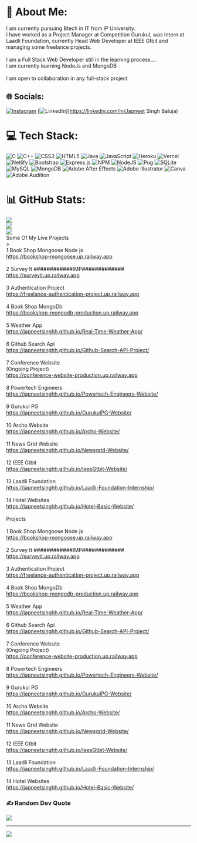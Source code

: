 # 💫 About Me:
I am currently pursuing Btech in IT from IP University.<br>I have worked as a Project Manager at Competition Gurukul, was Intern at Laadli Foundation, currently Head Web Developer at IEEE Gtbit and managing some freelance projects.<br><br>I am a Full Stack Web Developer still in the learning process....<br>I am currently learning NodeJs and MongoDB<br><br>I am open to collaboration in any full-stack project<br>


## 🌐 Socials:
[![Instagram](https://img.shields.io/badge/Instagram-%23E4405F.svg?logo=Instagram&logoColor=white)](https://instagram.com/_japneetSingh) [![LinkedIn](https://img.shields.io/badge/LinkedIn-%230077B5.svg?logo=linkedin&logoColor=white)](https://linkedin.com/in/Japneet Singh Baluja) 

# 💻 Tech Stack:
![C](https://img.shields.io/badge/c-%2300599C.svg?style=for-the-badge&logo=c&logoColor=white) ![C++](https://img.shields.io/badge/c++-%2300599C.svg?style=for-the-badge&logo=c%2B%2B&logoColor=white) ![CSS3](https://img.shields.io/badge/css3-%231572B6.svg?style=for-the-badge&logo=css3&logoColor=white) ![HTML5](https://img.shields.io/badge/html5-%23E34F26.svg?style=for-the-badge&logo=html5&logoColor=white) ![Java](https://img.shields.io/badge/java-%23ED8B00.svg?style=for-the-badge&logo=java&logoColor=white) ![JavaScript](https://img.shields.io/badge/javascript-%23323330.svg?style=for-the-badge&logo=javascript&logoColor=%23F7DF1E) ![Heroku](https://img.shields.io/badge/heroku-%23430098.svg?style=for-the-badge&logo=heroku&logoColor=white) ![Vercel](https://img.shields.io/badge/vercel-%23000000.svg?style=for-the-badge&logo=vercel&logoColor=white) ![Netlify](https://img.shields.io/badge/netlify-%23000000.svg?style=for-the-badge&logo=netlify&logoColor=#00C7B7) ![Bootstrap](https://img.shields.io/badge/bootstrap-%23563D7C.svg?style=for-the-badge&logo=bootstrap&logoColor=white) ![Express.js](https://img.shields.io/badge/express.js-%23404d59.svg?style=for-the-badge&logo=express&logoColor=%2361DAFB) ![NPM](https://img.shields.io/badge/NPM-%23000000.svg?style=for-the-badge&logo=npm&logoColor=white) ![NodeJS](https://img.shields.io/badge/node.js-6DA55F?style=for-the-badge&logo=node.js&logoColor=white) ![Pug](https://img.shields.io/badge/Pug-FFF?style=for-the-badge&logo=pug&logoColor=A86454) ![SQLite](https://img.shields.io/badge/sqlite-%2307405e.svg?style=for-the-badge&logo=sqlite&logoColor=white) ![MySQL](https://img.shields.io/badge/mysql-%2300f.svg?style=for-the-badge&logo=mysql&logoColor=white) ![MongoDB](https://img.shields.io/badge/MongoDB-%234ea94b.svg?style=for-the-badge&logo=mongodb&logoColor=white) ![Adobe After Effects](https://img.shields.io/badge/Adobe%20After%20Effects-9999FF.svg?style=for-the-badge&logo=Adobe%20After%20Effects&logoColor=white) ![Adobe Illustrator](https://img.shields.io/badge/adobeillustrator-%23FF9A00.svg?style=for-the-badge&logo=adobeillustrator&logoColor=white) ![Canva](https://img.shields.io/badge/Canva-%2300C4CC.svg?style=for-the-badge&logo=Canva&logoColor=white) ![Adobe Audition](https://img.shields.io/badge/Adobe%20Audition-9999FF.svg?style=for-the-badge&logo=Adobe%20Audition&logoColor=white)
# 📊 GitHub Stats:
![](https://github-readme-stats.vercel.app/api?username=japneetSinghh&theme=dark&hide_border=false&include_all_commits=false&count_private=false)<br/>
![](https://github-readme-streak-stats.herokuapp.com/?user=japneetSinghh&theme=dark&hide_border=false)<br/>
![](https://github-readme-stats.vercel.app/api/top-langs/?username=japneetSinghh&theme=dark&hide_border=false&include_all_commits=false&count_private=false&layout=compact)
<br>Some Of My Live Projects<br>><br>1 Book Shop Mongoose Node js<br>https://bookshop-mongoose.up.railway.app<br><br>2 Survey It ############IMP#############<br>https://surveyit.up.railway.app<br><br>3 Authentication Project<br>https://freelance-authentication-project.up.railway.app<br><br>4 Book Shop MongoDb<br>https://bookshop-mongodb-production.up.railway.app<br><br>5 Weather App<br>https://japneetsinghh.github.io/Real-Time-Weather-App/<br><br>6 Github Search Api<br>https://japneetsinghh.github.io/Github-Search-API-Project/<br><br>7 Conference Website<br>(Ongoing Project)<br>https://conference-website-production.up.railway.app<br><br>8 Powertech Engineers<br> https://japneetsinghh.github.io/Powertech-Engineers-Website/<br><br>9 Gurukul PG<br>https://japneetsinghh.github.io/GurukulPG-Website/<br><br>10 Archo Website<br>https://japneetsinghh.github.io/Archo-Website/<br><br>11 News Grid Website<br>https://japneetsinghh.github.io/Newsgrid-Website/<br><br>12 IEEE Gtbit<br>https://japneetsinghh.github.io/IeeeGtbit-Website/<br><br>13 Laadli Foundation<br>https://japneetsinghh.github.io/Laadli-Foundation-Internship/<br><br>14 Hotel Websites<br>https://japneetsinghh.github.io/Hotel-Basic-Website/<br><br>Projects<br><br>1 Book Shop Mongoose Node js<br>https://bookshop-mongoose.up.railway.app<br><br>2 Survey It ############IMP#############<br>https://surveyit.up.railway.app<br><br>3 Authentication Project<br>https://freelance-authentication-project.up.railway.app<br><br>4 Book Shop MongoDb<br>https://bookshop-mongodb-production.up.railway.app<br><br>5 Weather App<br>https://japneetsinghh.github.io/Real-Time-Weather-App/<br><br>6 Github Search Api<br>https://japneetsinghh.github.io/Github-Search-API-Project/<br><br>7 Conference Website<br>(Ongoing Project)<br>https://conference-website-production.up.railway.app<br><br>8 Powertech Engineers<br> https://japneetsinghh.github.io/Powertech-Engineers-Website/<br><br>9 Gurukul PG<br>https://japneetsinghh.github.io/GurukulPG-Website/<br><br>10 Archo Website<br>https://japneetsinghh.github.io/Archo-Website/<br><br>11 News Grid Website<br>https://japneetsinghh.github.io/Newsgrid-Website/<br><br>12 IEEE Gtbit<br>https://japneetsinghh.github.io/IeeeGtbit-Website/<br><br>13 Laadli Foundation<br>https://japneetsinghh.github.io/Laadli-Foundation-Internship/<br><br>14 Hotel Websites<br>https://japneetsinghh.github.io/Hotel-Basic-Website/<br>


### ✍️ Random Dev Quote
![](https://quotes-github-readme.vercel.app/api?type=horizontal&theme=tokyonight)

---
[![](https://visitcount.itsvg.in/api?id=japneetSinghh&icon=1&color=9)](https://visitcount.itsvg.in)

<!-- Proudly created with GPRM ( https://gprm.itsvg.in ) -->
